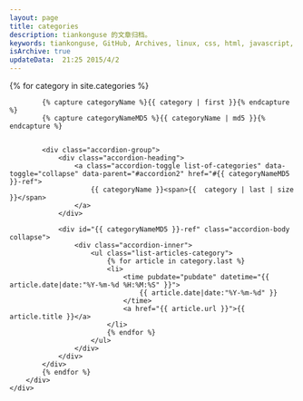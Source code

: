 ```yaml
---
layout: page
title: categories
description: tiankonguse 的文章归档。
keywords: tiankonguse, GitHub, Archives, linux, css, html, javascript, python, Jekyll, plugins, php, 大数据, 分布式, 机器学习, acm, 算法
isArchive: true
updateData:  21:25 2015/4/2
---
```




<div class="row-fluid">
    <div class="offset1">
        <div class="accordion" id="accordion2">
            {% for category in site.categories %}
            
            {% capture categoryName %}{{ category | first }}{% endcapture %}
            {% capture categoryNameMD5 %}{{ categoryName | md5 }}{% endcapture %}
            

            <div class="accordion-group">
                <div class="accordion-heading">
                    <a class="accordion-toggle list-of-categories" data-toggle="collapse" data-parent="#accordion2" href="#{{ categoryNameMD5 }}-ref">
                        {{ categoryName }}<span>{{  category | last | size }}</span>
                    </a>
                </div>
                
                <div id="{{ categoryNameMD5 }}-ref" class="accordion-body collapse">
                    <div class="accordion-inner">
                        <ul class="list-articles-category">
                            {% for article in category.last %} 
                            <li>
                                <time pubdate="pubdate" datetime="{{ article.date|date:"%Y-%m-%d %H:%M:%S" }}">
                                    {{ article.date|date:"%Y-%m-%d" }}
                                </time>
                                <a href="{{ article.url }}">{{ article.title }}</a>
                            </li>
                            {% endfor %}
                        </ul>
                    </div>
                </div>
            </div>
            {% endfor %}
        </div>
    </div>
</div>


